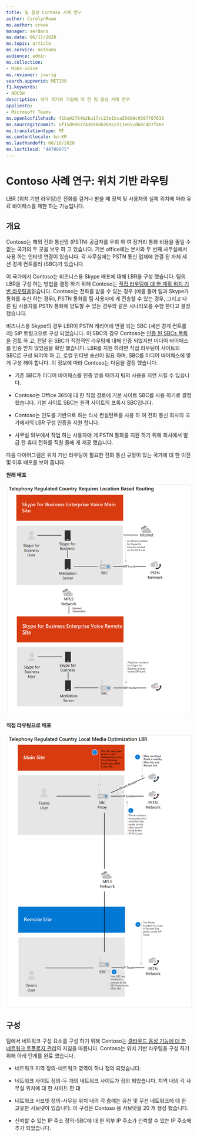 ```yaml
---
title: 팀 음성 Contoso 사례 연구
author: CarolynRowe
ms.author: crowe
manager: serdars
ms.date: 06/17/2020
ms.topic: article
ms.service: msteams
audience: admin
ms.collection:
- M365-voice
ms.reviewer: jowrig
search.appverid: MET150
f1.keywords:
- NOCSH
description: 여러 국가의 기업에 대 한 팀 음성 사례 연구
appliesto:
- Microsoft Teams
ms.openlocfilehash: f1ba92794b2ba17cc23e1bca55800c9307707636
ms.sourcegitcommit: af15d99837a389b6b26952211e65cd68c4b7f46e
ms.translationtype: MT
ms.contentlocale: ko-KR
ms.lasthandoff: 06/18/2020
ms.locfileid: "44786075"
---
```

# <a name="contoso-case-study-location-based-routing"></a>Contoso 사례 연구: 위치 기반 라우팅

LBR (위치 기반 라우팅)은 전화를 걸거나 받을 때 정책 및 사용자의 실제 위치에 따라 유료 바이패스를 제한 하는 기능입니다.  

## <a name="overview"></a>개요

Contoso는 해외 전화 통신망 (PSTN) 공급자를 우회 하 여 장거리 통화 비용을 줄일 수 없는 국가의 두 곳을 보유 하 고 있습니다. 기본 office에는 본사와 두 번째 사무실에서 사용 하는 인터넷 연결이 있습니다. 각 사무실에는 PSTN 통신 업체에 연결 된 자체 세션 경계 컨트롤러 (SBC)가 있습니다.  
 
이 국가에서 Contoso는 비즈니스용 Skype 배포에 대해 LBR을 구성 했습니다. 팀의 LBR을 구성 하는 방법을 결정 하기 위해 Contoso는 [직접 라우팅에 대 한 계획 위치 기반 라우팅을](location-based-routing-plan.md)읽습니다. Contoso는 전화를 받을 수 있는 경우 (예를 들어 팀과 Skype가 통화를 수신 하는 경우), PSTN 통화를 팀 사용자에 게 전송할 수 있는 경우, 그리고 다른 팀 사용자를 PSTN 통화에 양도할 수 있는 경우와 같은 시나리오를 수행 한다고 결정 했습니다.  

비즈니스용 Skype의 경우 LBR이 PSTN 캐리어에 연결 되는 SBC (세션 경계 컨트롤러) SIP 트렁크으로 구성 되었습니다. 이 SBC의 경우 Contoso는 [인증 된 SBCs 목록을](direct-routing-border-controllers.md) 검토 하 고, 전달 된 SBC가 직접적인 라우팅에 대해 인증 되었지만 미디어 바이패스를 인증 받지 않았음을 확인 했습니다. LBR를 지원 하려면 직접 라우팅이 사이트의 SBC로 구성 되어야 하 고, 로컬 인터넷 송신이 필요 하며, SBC를 미디어 바이패스에 맞게 구성 해야 합니다. 이 정보에 따라 Contoso는 다음을 결정 했습니다.

- 기존 SBC가 미디어 바이패스를 인증 받을 때까지 팀의 사용을 지연 시킬 수 있습니다.   

- Contoso는 Office 365에 대 한 직접 경로에 기본 사이트 SBC를 사용 하기로 결정 했습니다.  기본 사이트 SBC는 원격 사이트의 프록시 SBC입니다.  

- Contoso는 인도를 기반으로 하는 타사 컨설턴트를 사용 하 여 전화 통신 회사의 국가에서의 LBR 구성 인증을 지원 합니다.  

- 사무실 외부에서 작업 하는 사용자에 게 PSTN 통화를 지원 하기 위해 회사에서 발급 한 휴대 전화를 직원 들에 게 제공 했습니다. 

다음 다이어그램은 위치 기반 라우팅이 필요한 전화 통신 규정이 있는 국가에 대 한 이전 및 이후 배포를 보여 줍니다.

**원래 배포**

![이전 상태를 보여 주는 다이어그램](media/voice-case-study-5.png)

**직접 라우팅으로 배포**

![이전 상태를 보여 주는 다이어그램](media/voice-case-study-6.png)


## <a name="configuration"></a>구성 

팀에서 네트워크 구성 요소를 구성 하기 위해 Contoso는 [클라우드 음성 기능에 대 한 네트워크 토폴로지 관리](manage-your-network-topology.md)의 지침을 따릅니다. Contoso는 위치 기반 라우팅을 구성 하기 위해 아래 단계를 완료 했습니다. 

- 네트워크 지역 정의-네트워크 영역이 하나 정의 되었습니다. 

- 네트워크 사이트 정의-두 개의 네트워크 사이트가 정의 되었습니다. 지역 내의 각 사무실 위치에 대 한 사이트 한 대

- 네트워크 서브넷 정의-사무실 위치 내의 각 층에는 유선 및 무선 네트워크에 대 한 고유한 서브넷이 있습니다. 이 구성은 Contoso 용 서브넷을 20 개 생성 했습니다. 

- 신뢰할 수 있는 IP 주소 정의-SBC에 대 한 외부 IP 주소가 신뢰할 수 있는 IP 주소에 추가 되었습니다.  

